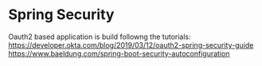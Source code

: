 # Spring Security
Oauth2 based application is build followng the tutorials:
<br/> https://developer.okta.com/blog/2019/03/12/oauth2-spring-security-guide
<br/> https://www.baeldung.com/spring-boot-security-autoconfiguration

